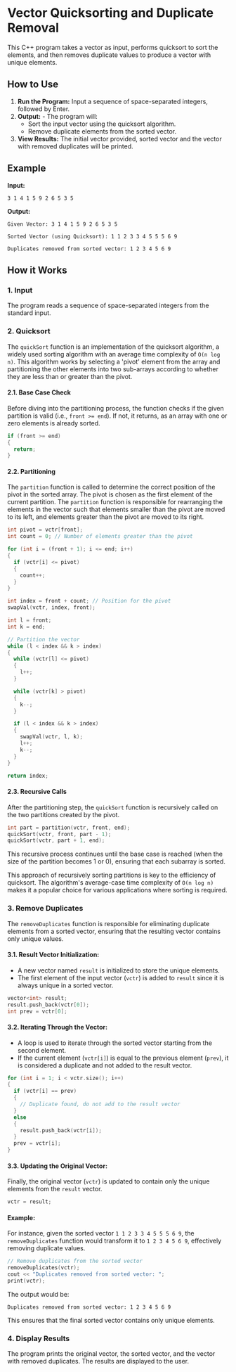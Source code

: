 # Vector Quicksorting and Duplicate Removal

This C++ program takes a vector as input, performs quicksort to sort the elements, and then removes duplicate values to produce a vector with unique elements.

## How to Use

1. **Run the Program:** Input a sequence of space-separated integers, followed by Enter.
2. **Output:** - The program will:
     - Sort the input vector using the quicksort algorithm.
     - Remove duplicate elements from the sorted vector.
3. **View Results:** The initial vector provided, sorted vector and the vector with removed duplicates will be printed.

## Example

**Input:**
```plaintext
3 1 4 1 5 9 2 6 5 3 5
```
**Output:**

```plaintext
Given Vector: 3 1 4 1 5 9 2 6 5 3 5

Sorted Vector (using Quicksort): 1 1 2 3 3 4 5 5 5 6 9

Duplicates removed from sorted vector: 1 2 3 4 5 6 9
```
## How it Works

### 1. Input
The program reads a sequence of space-separated integers from the standard input.

### 2. Quicksort
The `quickSort` function is an implementation of the quicksort algorithm, a widely used sorting algorithm with an average time complexity of `O(n log n)`. This algorithm works by selecting a 'pivot' element from the array and partitioning the other elements into two sub-arrays according to whether they are less than or greater than the pivot.

#### 2.1. Base Case Check

Before diving into the partitioning process, the function checks if the given partition is valid (i.e., `front >= end`). If not, it returns, as an array with one or zero elements is already sorted.

```cpp
if (front >= end)
{
  return;
}
```
#### 2.2. Partitioning
The `partition` function is called to determine the correct position of the pivot in the sorted array. The pivot is chosen as the first element of the current partition.
The `partition` function is responsible for rearranging the elements in the vector such that elements smaller than the pivot are moved to its left, and elements greater than the pivot are moved to its right.

```cpp
int pivot = vctr[front];
int count = 0; // Number of elements greater than the pivot

for (int i = (front + 1); i <= end; i++)
{
  if (vctr[i] <= pivot)
  {
    count++;
  }
}

int index = front + count; // Position for the pivot
swapVal(vctr, index, front);

int l = front;
int k = end;

// Partition the vector
while (l < index && k > index)
{
  while (vctr[l] <= pivot)
  {
    l++;
  }

  while (vctr[k] > pivot)
  {
    k--;
  }

  if (l < index && k > index)
  {
    swapVal(vctr, l, k);
    l++;
    k--;
  }
}

return index;
```
#### 2.3. Recursive Calls
After the partitioning step, the `quickSort` function is recursively called on the two partitions created by the pivot.

```cpp
int part = partition(vctr, front, end);
quickSort(vctr, front, part - 1);
quickSort(vctr, part + 1, end);
```

This recursive process continues until the base case is reached (when the size of the partition becomes 1 or 0), ensuring that each subarray is sorted.

This approach of recursively sorting partitions is key to the efficiency of quicksort. The algorithm's average-case time complexity of `O(n log n)` makes it a popular choice for various applications where sorting is required.

### 3. Remove Duplicates

The `removeDuplicates` function is responsible for eliminating duplicate elements from a sorted vector, ensuring that the resulting vector contains only unique values.

#### 3.1. **Result Vector Initialization:**
   - A new vector named `result` is initialized to store the unique elements.
   - The first element of the input vector (`vctr`) is added to `result` since it is always unique in a sorted vector.

   ```cpp
   vector<int> result;
   result.push_back(vctr[0]);
   int prev = vctr[0];
   ```  
#### 3.2. **Iterating Through the Vector:**
- A loop is used to iterate through the sorted vector starting from the second element.
- If the current element (`vctr[i]`) is equal to the previous element (`prev`), it is considered a duplicate and not added to the result vector.

```cpp
for (int i = 1; i < vctr.size(); i++)
{
  if (vctr[i] == prev)
  {
    // Duplicate found, do not add to the result vector
  }
  else
  {
    result.push_back(vctr[i]);
  }
  prev = vctr[i];
}
```
#### 3.3. **Updating the Original Vector:**
Finally, the original vector (`vctr`) is updated to contain only the unique elements from the `result` vector.

```cpp
vctr = result;
```

#### Example:
For instance, given the sorted vector `1 1 2 3 3 4 5 5 5 6 9`, the `removeDuplicates` function would transform it to `1 2 3 4 5 6 9`, effectively removing duplicate values.

```cpp
// Remove duplicates from the sorted vector
removeDuplicates(vctr);
cout << "Duplicates removed from sorted vector: ";
print(vctr);
```
The output would be:

```plaintext
Duplicates removed from sorted vector: 1 2 3 4 5 6 9
```
This ensures that the final sorted vector contains only unique elements.

### 4. Display Results
The program prints the original vector, the sorted vector, and the vector with removed duplicates. The results are displayed to the user.
